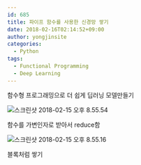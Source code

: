 ```yaml
---
id: 685
title: 파이프 함수를 사용한 신경망 쌓기
date: 2018-02-16T02:14:52+09:00
author: yongjinsite
categories:
  - Python
tags:
  - Functional Programming
  - Deep Learning
---
```

함수형 프로그래밍으로 더 쉽게 딥러닝 모델만들기

<img class="alignnone size-full wp-image-684" src="https://raw.githubusercontent.com/16Yongjin/16Yongjin.github.io/master/wp-content/uploads/2018/02/e18489e185b3e1848fe185b3e18485e185b5e186abe18489e185a3e186ba-2018-02-15-e1848be185a9e18492e185ae-8-55-54.png" alt="스크린샷 2018-02-15 오후 8.55.54" width="1118" height="276" srcset="https://raw.githubusercontent.com/16Yongjin/16Yongjin.github.io/master/wp-content/uploads/2018/02/e18489e185b3e1848fe185b3e18485e185b5e186abe18489e185a3e186ba-2018-02-15-e1848be185a9e18492e185ae-8-55-54.png 1118w, https://raw.githubusercontent.com/16Yongjin/16Yongjin.github.io/master/wp-content/uploads/2018/02/e18489e185b3e1848fe185b3e18485e185b5e186abe18489e185a3e186ba-2018-02-15-e1848be185a9e18492e185ae-8-55-54-300x74.png 300w, https://raw.githubusercontent.com/16Yongjin/16Yongjin.github.io/master/wp-content/uploads/2018/02/e18489e185b3e1848fe185b3e18485e185b5e186abe18489e185a3e186ba-2018-02-15-e1848be185a9e18492e185ae-8-55-54-768x190.png 768w, https://raw.githubusercontent.com/16Yongjin/16Yongjin.github.io/master/wp-content/uploads/2018/02/e18489e185b3e1848fe185b3e18485e185b5e186abe18489e185a3e186ba-2018-02-15-e1848be185a9e18492e185ae-8-55-54-1024x253.png 1024w, https://raw.githubusercontent.com/16Yongjin/16Yongjin.github.io/master/wp-content/uploads/2018/02/e18489e185b3e1848fe185b3e18485e185b5e186abe18489e185a3e186ba-2018-02-15-e1848be185a9e18492e185ae-8-55-54-1000x247.png 1000w, https://raw.githubusercontent.com/16Yongjin/16Yongjin.github.io/master/wp-content/uploads/2018/02/e18489e185b3e1848fe185b3e18485e185b5e186abe18489e185a3e186ba-2018-02-15-e1848be185a9e18492e185ae-8-55-54-800x197.png 800w" sizes="(max-width: 1118px) 100vw, 1118px" />

함수를 가변인자로 받아서 reduce함

<img class="alignnone size-full wp-image-683" src="https://raw.githubusercontent.com/16Yongjin/16Yongjin.github.io/master/wp-content/uploads/2018/02/e18489e185b3e1848fe185b3e18485e185b5e186abe18489e185a3e186ba-2018-02-15-e1848be185a9e18492e185ae-8-55-16-e1518714628410.png" alt="스크린샷 2018-02-15 오후 8.55.16" width="1730" height="933" srcset="https://raw.githubusercontent.com/16Yongjin/16Yongjin.github.io/master/wp-content/uploads/2018/02/e18489e185b3e1848fe185b3e18485e185b5e186abe18489e185a3e186ba-2018-02-15-e1848be185a9e18492e185ae-8-55-16-e1518714628410.png 1730w, https://raw.githubusercontent.com/16Yongjin/16Yongjin.github.io/master/wp-content/uploads/2018/02/e18489e185b3e1848fe185b3e18485e185b5e186abe18489e185a3e186ba-2018-02-15-e1848be185a9e18492e185ae-8-55-16-e1518714628410-300x162.png 300w, https://raw.githubusercontent.com/16Yongjin/16Yongjin.github.io/master/wp-content/uploads/2018/02/e18489e185b3e1848fe185b3e18485e185b5e186abe18489e185a3e186ba-2018-02-15-e1848be185a9e18492e185ae-8-55-16-e1518714628410-768x414.png 768w, https://raw.githubusercontent.com/16Yongjin/16Yongjin.github.io/master/wp-content/uploads/2018/02/e18489e185b3e1848fe185b3e18485e185b5e186abe18489e185a3e186ba-2018-02-15-e1848be185a9e18492e185ae-8-55-16-e1518714628410-1024x552.png 1024w, https://raw.githubusercontent.com/16Yongjin/16Yongjin.github.io/master/wp-content/uploads/2018/02/e18489e185b3e1848fe185b3e18485e185b5e186abe18489e185a3e186ba-2018-02-15-e1848be185a9e18492e185ae-8-55-16-e1518714628410-1000x539.png 1000w, https://raw.githubusercontent.com/16Yongjin/16Yongjin.github.io/master/wp-content/uploads/2018/02/e18489e185b3e1848fe185b3e18485e185b5e186abe18489e185a3e186ba-2018-02-15-e1848be185a9e18492e185ae-8-55-16-e1518714628410-556x300.png 556w" sizes="(max-width: 1730px) 100vw, 1730px" /> 

블록처럼 쌓기